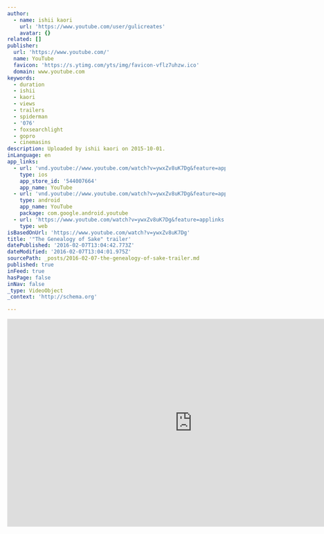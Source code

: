 ```yaml
---
author:
  - name: ishii kaori
    url: 'https://www.youtube.com/user/gulicreates'
    avatar: {}
related: []
publisher:
  url: 'https://www.youtube.com/'
  name: YouTube
  favicon: 'https://s.ytimg.com/yts/img/favicon-vflz7uhzw.ico'
  domain: www.youtube.com
keywords:
  - duration
  - ishii
  - kaori
  - views
  - trailers
  - spiderman
  - '076'
  - foxsearchlight
  - gopro
  - cinemasins
description: Uploaded by ishii kaori on 2015-10-01.
inLanguage: en
app_links:
  - url: 'vnd.youtube://www.youtube.com/watch?v=ywxZv8uK7Dg&feature=applinks'
    type: ios
    app_store_id: '544007664'
    app_name: YouTube
  - url: 'vnd.youtube://www.youtube.com/watch?v=ywxZv8uK7Dg&feature=applinks'
    type: android
    app_name: YouTube
    package: com.google.android.youtube
  - url: 'https://www.youtube.com/watch?v=ywxZv8uK7Dg&feature=applinks'
    type: web
isBasedOnUrl: 'https://www.youtube.com/watch?v=ywxZv8uK7Dg'
title: '"The Genealogy of Sake" trailer'
datePublished: '2016-02-07T13:04:42.773Z'
dateModified: '2016-02-07T13:04:01.975Z'
sourcePath: _posts/2016-02-07-the-genealogy-of-sake-trailer.md
published: true
inFeed: true
hasPage: false
inNav: false
_type: VideoObject
_context: 'http://schema.org'

---
```

<iframe src="https://cdn.embedly.com/widgets/media.html?src=https%3A%2F%2Fwww.youtube.com%2Fembed%2FywxZv8uK7Dg%3Ffeature%3Doembed&amp;url=https%3A%2F%2Fwww.youtube.com%2Fwatch%3Fv%3DywxZv8uK7Dg&amp;image=https%3A%2F%2Fi.ytimg.com%2Fvi%2FywxZv8uK7Dg%2Fhqdefault.jpg&amp;key=b7d04c9b404c499eba89ee7072e1c4f7&amp;type=text%2Fhtml&amp;schema=youtube" width="854" height="480" scrolling="no" frameborder="0" allowfullscreen="allowfullscreen" style=""></iframe>